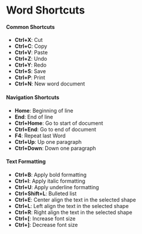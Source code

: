 # Word Shortcuts

#### Common Shortcuts
- **Ctrl+X**: Cut
- **Ctrl+C**: Copy
- **Ctrl+V**: Paste
- **Ctrl+Z**: Undo
- **Ctrl+Y**: Redo
- **Ctrl+S**: Save
- **Ctrl+P**: Print
- **Ctrl+N**: New word document

#### Navigation Shortcuts
- **Home**: Beginning of line
- **End**: End of line
- **Ctrl+Home**: Go to start of document
- **Ctrl+End**: Go to end of document
- **F4**: Repeat last Word
- **Ctrl+Up**: Up one paragraph
- **Ctrl+Down**: Down one paragraph

#### Text Formatting
- **Ctrl+B**: Apply bold formatting
- **Ctrl+I**: Apply italic formatting
- **Ctrl+U**: Apply underline formatting
- **Ctrl+Shift+L**: Bulleted list
- **Ctrl+E**: Center align the text in the selected shape
- **Ctrl+L**: Left align the text in the selected shape
- **Ctrl+R**: Right align the text in the selected shape
- **Ctrl+[**: Increase font size
- **Ctrl+]**: Decrease font size
